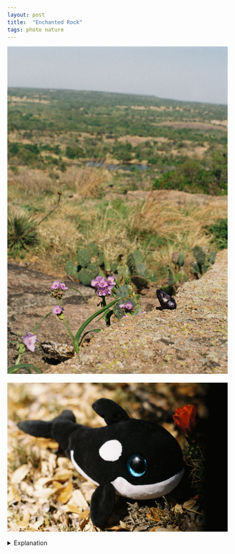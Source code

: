 ```yaml
---
layout: post
title:  "Enchanted Rock"
tags: photo nature
---
```


![Enchanted Rock](/assets/images/2022-04/enchanted-rock/2022-04-13-enchanted-rock-01.jpg)<br><br>
![Enchanted Rock](/assets/images/2022-04/enchanted-rock/2022-04-13-enchanted-rock-02.jpg)

<details>
    <summary>Explanation</summary>

    After leaving Amarillo and Palo Duro Canyon, I ended up taking a pit stop in Fredericksburg. Part of this is because the drive from Amarillo to Austin is somewhere around 6-8 hours long while the trip from Amarillo to Fredericksburg is only around 4-5 hours. The other part of this is that I wanted to visit Enchanted Rock State Park before heading home and Fredericksburg is only about half an hour away. It also makes the following trip home a much more manageable hour and a half or so.<br><br>

    I won't spend too much time talking about Fredericksburg except to say that it's a bit of an interesting city/town. Its main street is very much fashioned in an old West style with a mix of Germantown vibes. At the time I was visiting, I did notice a very large older population as I was walking about. I think there might have been an event going on too as there were people with lanyards that looked kind of like festival or event id passes.<br><br>

    Instead, let's talk about Enchanted Rock. Enchanted Rock is a Texas State Park that consists mainly of one large sloped dome, the Enchanted Rock, and a pretty expansive set of trails around it. Hiking from the bottom of the rock to the top, the Summit Trail, is relatively difficult. In fact, the last time I visited was when a couple of old friends were visiting and I didn't make it to the top. Although it only takes about 40 minutes to an hour to go up, the slope and pace can be an issue. At that time, I must have pushed my body harder than I could and felt faint and overall not well. I recall my eyes dilating causing everything to be super bright and not being able to hear well, along with a fast heart beat. Instead of continuing to the top, I decided to stop and rest and wait for my friends to come back down. There's no shame in not being able to do a hike, it's better to be safe and listen to your body.<br><br>

    This time however, I did make it to the top. I definitely went a bit slower than the previous time, partially because I was on my own and partially because I didn't want to push myself too hard. I also had to stop more than once because, like at Palo Duro Canyon, it was quite windy and I stopped occasionally to wait for the wind to die down. Also, I kind of hurt my left knee a bit while coming down the Rock Garden Trail back at Palo Duro. So overall, I was entirely ok with taking a leisurely pace up to the top.<br><br>

    That said, the view from the top is quite spectacular. This first picture here was taken somewhere close to the peak. Overlooking a small lake in the distance, I knew I wanted to line up this picture in this exact way. I would have preferred a more telephoto lens so I could bring the lake forward a bit, flattening the depth of the picture more than here. However, I only have 50mm and 28mm lenses at the moment. I did switch away from the 28mm to the 50mm because I did want to bring the lake forward a bit. At the end of the day, you do what you can with what you've got on hand. Regardless, I still think this picture turned out pretty well. While it might be a bit better if there were more clarity through the picture, I don't actually mind the depth of field being a bit shallow. I think if it were clear all the way through you might focus towards the center of the picture more than I'd intend as the frog and flower up front are much more important anyways. A hint of the distance is more than good enough here. One note, because film cameras don't have the sort of flip up preview screens that modern digital cameras have, this picture was quite annoying to take. I ended up lying down on my stomach to take this picture because to align this shot I had to be in line with the frog, right at ground level.<br><br>

    For the second picture, sometimes I just like having a bit of fun and a bit of a laugh. I saw this flowering scarlet hedgehog cactus, or at least I think that's what it is, I'm neither a botanist or horticulture expert, and went, you know what would be funny? Putting a whale next to that and taking a picture. There's really not much else to that story. The picture's a bit messed up because my camera was having issues during this roll of film with the curtain not fully engaging. I think that's what's causing the dark area to the right of the picture at least. It's hard to say and as of me writing this post sometime in June, yes I'm behind, I actually have a different camera (same model though). I'll talk more about that issue in the roll roundup for the Kodak Gold 200. But yea, I really like this picture. It doesn't tell a particularly engaging story, but it's a bit cheeky, a bit silly, and a bit fun. Sometimes that's more than enough. That's all for this post and next up's the roll round ups for the Portra 160, LomoChrome Metropolis, and Kodak Gold 200.
</details>
